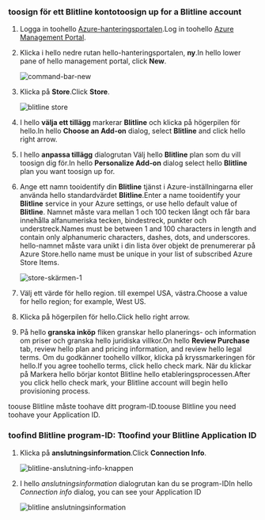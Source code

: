 
### <a name="toosign-up-for-a-blitline-account"></a><span data-ttu-id="6ce0e-101">toosign för ett Blitline konto</span><span class="sxs-lookup"><span data-stu-id="6ce0e-101">toosign up for a Blitline account</span></span>
1. <span data-ttu-id="6ce0e-102">Logga in toohello [Azure-hanteringsportalen](https://manage.windowsazure.com/).</span><span class="sxs-lookup"><span data-stu-id="6ce0e-102">Log in toohello [Azure Management Portal](https://manage.windowsazure.com/).</span></span>
2. <span data-ttu-id="6ce0e-103">Klicka i hello nedre rutan hello-hanteringsportalen, **ny**.</span><span class="sxs-lookup"><span data-stu-id="6ce0e-103">In hello lower pane of hello management portal, click **New**.</span></span>
   
    ![command-bar-new][command-bar-new]
3. <span data-ttu-id="6ce0e-105">Klicka på **Store**.</span><span class="sxs-lookup"><span data-stu-id="6ce0e-105">Click **Store**.</span></span>
   
    ![blitline store][blitline-store]
4. <span data-ttu-id="6ce0e-107">I hello **välja ett tillägg** markerar **Blitline** och klicka på högerpilen för hello.</span><span class="sxs-lookup"><span data-stu-id="6ce0e-107">In hello **Choose an Add-on** dialog, select **Blitline** and click hello right arrow.</span></span>
5. <span data-ttu-id="6ce0e-108">I hello **anpassa tillägg** dialogrutan Välj hello **Blitline** plan som du vill toosign dig för.</span><span class="sxs-lookup"><span data-stu-id="6ce0e-108">In hello **Personalize Add-on** dialog select hello **Blitline** plan you want toosign up for.</span></span>
6. <span data-ttu-id="6ce0e-109">Ange ett namn tooidentify din **Blitline** tjänst i Azure-inställningarna eller använda hello standardvärdet **Blitline**.</span><span class="sxs-lookup"><span data-stu-id="6ce0e-109">Enter a name tooidentify your **Blitline** service in your Azure settings, or use hello default value of **Blitline**.</span></span> <span data-ttu-id="6ce0e-110">Namnet måste vara mellan 1 och 100 tecken långt och får bara innehålla alfanumeriska tecken, bindestreck, punkter och understreck.</span><span class="sxs-lookup"><span data-stu-id="6ce0e-110">Names must be between 1 and 100 characters in length and contain only alphanumeric characters, dashes, dots, and underscores.</span></span> <span data-ttu-id="6ce0e-111">hello-namnet måste vara unikt i din lista över objekt de prenumererar på Azure Store.</span><span class="sxs-lookup"><span data-stu-id="6ce0e-111">hello name must be unique in your list of subscribed Azure Store Items.</span></span>
   
    ![store-skärmen-1][store-screen-1]
7. <span data-ttu-id="6ce0e-113">Välj ett värde för hello region. till exempel USA, västra.</span><span class="sxs-lookup"><span data-stu-id="6ce0e-113">Choose a value for hello region; for example, West US.</span></span> 
8. <span data-ttu-id="6ce0e-114">Klicka på högerpilen för hello.</span><span class="sxs-lookup"><span data-stu-id="6ce0e-114">Click hello right arrow.</span></span>
9. <span data-ttu-id="6ce0e-115">På hello **granska inköp** fliken granskar hello planerings- och information om priser och granska hello juridiska villkor.</span><span class="sxs-lookup"><span data-stu-id="6ce0e-115">On hello **Review Purchase** tab, review hello plan and pricing information, and review hello legal terms.</span></span> <span data-ttu-id="6ce0e-116">Om du godkänner toohello villkor, klicka på kryssmarkeringen för hello.</span><span class="sxs-lookup"><span data-stu-id="6ce0e-116">If you agree toohello terms, click hello check mark.</span></span> <span data-ttu-id="6ce0e-117">När du klickar på Markera hello börjar kontot Blitline hello etableringsprocessen.</span><span class="sxs-lookup"><span data-stu-id="6ce0e-117">After you click hello check mark, your Blitline account will begin hello provisioning process.</span></span> 

<span data-ttu-id="6ce0e-118">toouse Blitline måste toohave ditt program-ID.</span><span class="sxs-lookup"><span data-stu-id="6ce0e-118">toouse Blitline you need toohave your Application ID.</span></span>

### <a name="toofind-your-blitline-application-id"></a><span data-ttu-id="6ce0e-119">toofind Blitline program-ID: T</span><span class="sxs-lookup"><span data-stu-id="6ce0e-119">toofind your Blitline Application ID</span></span>
1. <span data-ttu-id="6ce0e-120">Klicka på **anslutningsinformation**.</span><span class="sxs-lookup"><span data-stu-id="6ce0e-120">Click **Connection Info**.</span></span>
   
    ![blitline-anslutning-info-knappen][blitline-connection-info-button]
2. <span data-ttu-id="6ce0e-122">I hello *anslutningsinformation* dialogrutan kan du se program-ID</span><span class="sxs-lookup"><span data-stu-id="6ce0e-122">In hello *Connection info* dialog, you can see your Application ID</span></span>
   
    ![blitline anslutningsinformation][blitline-connection-info]

<!--images-->

[command-bar-new]: ./media/blitline-signup/blitline_bar_new.png
[blitline-store]: ./media/blitline-signup/blitline_offerings_store.png
[store-screen-1]: ./media/blitline-signup/blitline_purchase.jpg
[blitline-connection-info-button]: ./media/blitline-signup/blitline_connection_info_button.png
[blitline-connection-info]: ./media/blitline-signup/blitline_connection_info_screen.jpg

